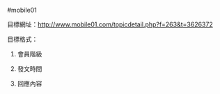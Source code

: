 #mobile01


目標網址：http://www.mobile01.com/topicdetail.php?f=263&t=3626372


目標格式：


1. 會員階級


2. 發文時間


3. 回應內容
